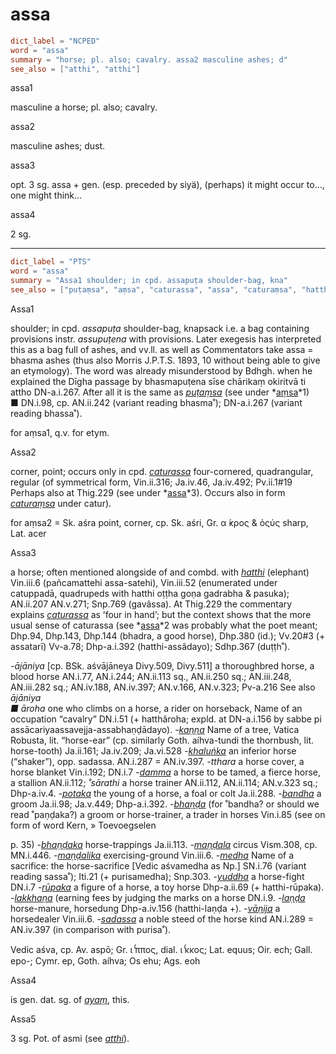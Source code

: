 # assa

``` toml
dict_label = "NCPED"
word = "assa"
summary = "horse; pl. also; cavalry. assa2 masculine ashes; d"
see_also = ["atthi", "atthi"]
```

assa1

masculine a horse; pl. also; cavalry.

assa2

masculine ashes; dust.

assa3

opt. 3 sg. assa \+ gen. (esp. preceded by siyä), (perhaps) it might occur to…, one might think…

assa4

2 sg.

--------------------

``` toml
dict_label = "PTS"
word = "assa"
summary = "Assa1 shoulder; in cpd. assapuṭa shoulder-bag, kna"
see_also = ["puṭaṃsa", "aṃsa", "caturassa", "assa", "caturaṃsa", "hatthi", "caturassa", "assa", "kaṇṇa", "khaluṅka", "damma", "potaka", "bandha", "bhaṇḍa", "bhaṇḍaka", "maṇḍala", "maṇḍalika", "medha", "yuddha", "rūpaka", "lakkhaṇa", "laṇḍa", "vāṇija", "sadassa", "ayaṃ", "atthi"]
```

Assa1

shoulder; in cpd. *assapuṭa* shoulder\-bag, knapsack i.e. a bag containing provisions instr. *assupuṭena* with provisions. Later exegesis has interpreted this as a bag full of ashes, and vv.ll. as well as Commentators take assa = bhasma ashes (thus also Morris J.P.T.S. 1893, 10 without being able to give an etymology). The word was already misunderstood by Bdhgh. when he explained the Dīgha passage by bhasmapuṭena sīse chārikaṃ okiritvā ti attho DN\-a.i.267. After all it is the same as *[puṭaṃsa](puṭaṃsa.md)* (see under *[aṃsa](aṃsa.md)*1)  
■ DN.i.98, cp. AN.ii.242 (variant reading bhasma˚); DN\-a.i.267 (variant reading bhassa˚).

for aṃsa1, q.v. for etym.

Assa2

corner, point; occurs only in cpd. *[caturassa](caturassa.md)* four\-cornered, quadrangular, regular (of symmetrical form, Vin.ii.316; Ja.iv.46, Ja.iv.492; Pv.ii.1#19 Perhaps also at Thig.229 (see under *[assa](assa.md)*3). Occurs also in form *[caturaṃsa](caturaṃsa.md)* under catur).

for aṃsa2 = Sk. aśra point, corner, cp. Sk. aśri, Gr. α ̓́κρος & ὀςύς sharp, Lat. acer

Assa3

a horse; often mentioned alongside of and combd. with *[hatthi](hatthi.md)* (elephant) Vin.iii.6 (pañcamattehi assa\-satehi), Vin.iii.52 (enumerated under catuppadā, quadrupeds with hatthi oṭṭha goṇa gadrabha & pasuka); AN.ii.207 AN.v.271; Snp.769 (gavâssa). At Thig.229 the commentary explains *[caturassa](caturassa.md)* as ʻfour in hand’; but the context shows that the more usual sense of caturassa (see *[assa](assa.md)*2 was probably what the poet meant; Dhp.94, Dhp.143, Dhp.144 (bhadra, a good horse), Dhp.380 (id.); Vv.20#3 (\+ assatarī) Vv\-a.78; Dhp\-a.i.392 (hatthi\-assâdayo); Sdhp.367 (duṭṭh˚).

*\-ājāniya* [cp. BSk. aśvājāneya Divy.509, Divy.511] a thoroughbred horse, a blood horse AN.i.77, AN.i.244; AN.ii.113 sq., AN.ii.250 sq.; AN.iii.248, AN.iii.282 sq.; AN.iv.188, AN.iv.397; AN.v.166, AN.v.323; Pv\-a.216 See also *ājāniya  
■ āroha* one who climbs on a horse, a rider on horseback, Name of an occupation “cavalry” DN.i.51 (\+ hatthâroha; expld. at DN\-a.i.156 by sabbe pi assācariyaassavejja\-assabhaṇḍādayo). *\-[kaṇṇa](kaṇṇa.md)* Name of a tree, Vatica Robusta, lit. “horse\-ear” (cp. similarly Goth. aíhva\-tundi the thornbush, lit. horse\-tooth) Ja.ii.161; Ja.iv.209; Ja.vi.528 *\-[khaluṅka](khaluṅka.md)* an inferior horse (“shaker”), opp. sadassa. AN.i.287 = AN.iv.397. *\-tthara* a horse cover, a horse blanket Vin.i.192; DN.i.7 *\-[damma](damma.md)* a horse to be tamed, a fierce horse, a stallion AN.ii.112; *˚sārathi* a horse trainer AN.ii.112, AN.ii.114; AN.v.323 sq.; Dhp\-a.iv.4. *\-[potaka](potaka.md)* the young of a horse, a foal or colt Ja.ii.288. *\-[bandha](bandha.md)* a groom Ja.ii.98; Ja.v.449; Dhp\-a.i.392. *\-[bhaṇḍa](bhaṇḍa.md)* (for ˚bandha? or should we read ˚paṇḍaka?) a groom or horse\-trainer, a trader in horses Vin.i.85 (see on form of word Kern,
» Toevoegselen

 p. 35) *\-[bhaṇḍaka](bhaṇḍaka.md)* horse\-trappings Ja.ii.113. *\-[maṇḍala](maṇḍala.md)* circus Vism.308, cp. MN.i.446. *\-[maṇḍalika](maṇḍalika.md)* exercising\-ground Vin.iii.6. *\-[medha](medha.md)* Name of a sacrifice: the horse\-sacrifice [Vedic aśvamedha as Np.] SN.i.76 (variant reading sassa˚); Iti.21 (\+ purisamedha); Snp.303. *\-[yuddha](yuddha.md)* a horse\-fight DN.i.7 *\-[rūpaka](rūpaka.md)* a figure of a horse, a toy horse Dhp\-a.ii.69 (\+ hatthi\-rūpaka). *\-[lakkhaṇa](lakkhaṇa.md)* (earning fees by judging the marks on a horse DN.i.9. *\-[laṇḍa](laṇḍa.md)* horse\-manure, horsedung Dhp\-a.iv.156 (hatthi\-laṇḍa \+). *\-[vāṇija](vāṇija.md)* a horsedealer Vin.iii.6. *\-[sadassa](sadassa.md)* a noble steed of the horse kind AN.i.289 = AN.iv.397 (in comparison with purisa˚).

Vedic aśva, cp. Av. aspō; Gr. ι ̔́ππος, dial. ι ̔́κκος; Lat. equus; Oir. ech; Gall. epo\-; Cymr. ep, Goth. aíhva; Os ehu; Ags. eoh

Assa4

is gen. dat. sg. of *[ayaṃ](ayaṃ.md)*, this.

Assa5

3 sg. Pot. of asmi (see *[atthi](atthi.md)*).

